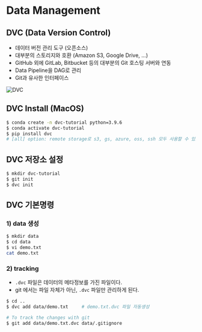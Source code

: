 # Data Management

## DVC (Data Version Control)

- 데이터 버전 관리 도구 (오픈소스)
- 대부분의 스토리지와 호환 (Amazon S3, Google Drive, ...)
- GitHub 외에 GitLab, Bitbucket 등의 대부분의 Git 호스팅 서버와 연동
- Data Pipeline을 DAG로 관리
- Git과 유사한 인터페이스

![DVC](https://user-images.githubusercontent.com/64063767/208460661-1f2bdd0e-2e8c-4f3e-92dc-1c6acf3e9370.png)

## DVC Install (MacOS)

```bash
$ conda create -n dvc-tutorial python=3.9.6
$ conda activate dvc-tutorial
$ pip install dvc
# [all] option: remote storage로 s3, gs, azure, oss, ssh 모두 사용할 수 있도록 관련 패키지를 함께 설치
```

## DVC 저장소 설정

```bash
$ mkdir dvc-tutorial
$ git init
$ dvc init
```

## DVC 기본명령

### 1) data 생성

```bash
$ mkdir data
$ cd data
$ vi demo.txt
cat demo.txt
```

### 2) tracking

- `.dvc` 파일은 데이터의 메타정보를 가진 파일이다.
- git 에서는 파일 자체가 아닌, `.dvc` 파일만 관리하게 된다.

```bash
$ cd ..
$ dvc add data/demo.txt 	# demo.txt.dvc 파일 자동생성

# To track the changes with git
$ git add data/demo.txt.dvc data/.gitignore
```